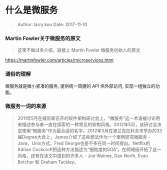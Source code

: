 什么是微服务
===

> Author: larry.koo  Date: 2017-11-10

### Martin Fowler关于微服务的原文

> 这里不做过多介绍，直接上 Martin Fowler 微服务创始人的原文

https://martinfowler.com/articles/microservices.html

### 通俗的理解

微服务就是微小紧凑的服务, 提供统一简捷的 API 供外部访问, 实现一组独立的功能。

### 微服务一词的来源

> 2011年5月在威尼斯召开的软件架构研讨会上，“微服务”这一术语被讨论用来描述参与者一直在探索的一种常见的架构风格。2012年5月，该研讨会决定使用“微服务”作为最合适的名字。2012年3月在波兰克拉科夫市举办的33届Degree大会上，James介绍了这些想法作为一个案例研究微服务 - Java，Unix方式，Fred George也差不多在同一时间提出。Netflix的Adrian Cockcroft把这种方法描述为“细粒度的SOA”，在网域级开拓了这一风格，还有在该文中提到的许多人 - Joe Walnes, Dan North, Evan Botcher 和 Graham Tackley。


